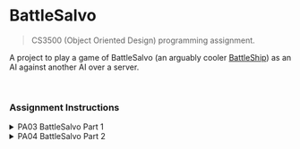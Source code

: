 # BattleSalvo
> CS3500 (Object Oriented Design) programming assignment.

A project to play a game of BattleSalvo (an arguably cooler [BattleShip](https://en.wikipedia.org/wiki/Battleship_(game))) as an AI against another AI over a server. 

<br>

### Assignment Instructions
<details>
  <summary>PA03 BattleSalvo Part 1</summary>
  <br>
  <b>Solo Assignment</b><br>
  <q>For this assignment, we are asking you to implement a single player version of the BattleSalvo game described above. A human user should be able to run your program and play a full game against an AI player that you have implemented in the terminal.We have largely framed our expectations for this assignment through the user experience that we expect. The way you design and implement your program is up to you, but please keep SOLID and MVC principles in mind.</q> 
</details>


<details>
  <summary>PA04 BattleSalvo Part 2</summary>
  <br>
  <b>Assignment completed with <a href="https://www.github.com/jhippler">@jhippler</a></b><br><br>
  <img src="https://github.com/Mandy-cyber/BattleSalvo/assets/67931161/ac190f71-8134-4e0d-a9ef-89800af6872f">
</details>

